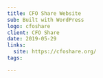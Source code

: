 ```yaml
---
title: CFO Share Website
sub: Built with WordPress
logo: cfoshare
client: CFO Share
date: 2019-05-29
links:
  site: https://cfoshare.org/
tags:

---
```

